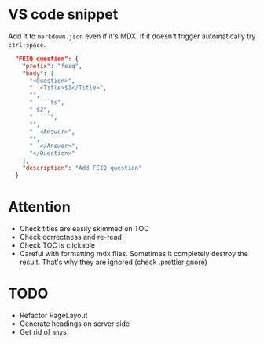 # VS code snippet

Add it to `markdown.json` even if it's MDX. If it doesn't trigger automatically try `ctrl+space`.

```json
  "FEIQ question": {
    "prefix": "feiq",
    "body": [
      "<Question>",
      "  <Title>$1</Title>",
	  "",
      "  ```ts",
      " $2",
      "  ```",
	  "",
      "  <Answer>",
      "",
      "  </Answer>",
      "</Question>"
    ],
    "description": "Add FEIQ question"
  }
```

# Attention
- Check titles are easily skimmed on TOC
- Check correctness and re-read
- Check TOC is clickable
- Careful with formatting mdx files. Sometimes it completely destroy the result. That's why they are ignored (check .prettierignore)

# TODO

- Refactor PageLayout
- Generate headings on server side
- Get rid of `any`s
